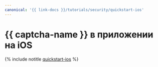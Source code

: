 ```yaml
---
canonical: '{{ link-docs }}/tutorials/security/quickstart-ios'
---
```


# {{ captcha-name }} в приложении на iOS

{% include notitle [quickstart-ios](../../../../_tutorials/security/quickstart-ios.md) %}